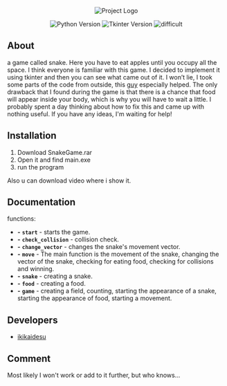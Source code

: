 <p align="center">
      <img src="https://i.ibb.co/SJMCQcD/Snake-Game-Logo.png" alt="Project Logo">
</p>

<p align="center">
    <img src="https://img.shields.io/badge/Python-3.10.6-blueviolet" alt="Python Version">
    <img src="https://img.shields.io/badge/Tkinter-8.6-blueviolet" alt="Tkinter Version">
    <img src="https://img.shields.io/badge/difficult-easy-blueviolet" alt="difficult">
</p>


## About

<p>a game called snake. Here you have to eat apples until you occupy all the space. I think everyone is familiar with this game. I decided to implement it using tkinter and then you can see what came out of it. I won’t lie, I took some parts of the code from outside, this <a href="https://www.youtube.com/@GTai_School/featured">guy</a> especially helped. The only drawback that I found during the game is that there is a chance that food will appear inside your body, which is why you will have to wait a little. I probably spent a day thinking about how to fix this and came up with nothing useful. If you have any ideas, I'm waiting for help!</p>

## Installation

1. Download SnakeGame.rar
2. Open it and find main.exe
3. run the program

Also u can download video where i show it.

## Documentation

functions:
- **-** **`start`** - starts the game.
-  **-** **`check_collision`** - collision check.
-  **-** **`change_vector`** - changes the snake's movement vector.
-  **-** **`move`** - The main function is the movement of the snake, changing the vector of the snake, checking for eating food, checking for collisions and winning.
-  **-** **`snake`** - creating a snake.
- **-** **`food`** - creating a food.
- **-** **`game`** - creating a field, counting, starting the appearance of a snake, starting the appearance of food, starting a movement.

## Developers

- [ikikaidesu](https://github.com/ikikaidesu)

## Comment

Most likely I won't work or add to it further, but who knows...
